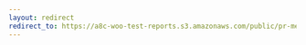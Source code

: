 ```yaml
---
layout: redirect
redirect_to: https://a8c-woo-test-reports.s3.amazonaws.com/public/pr-merge/41130/e2e/index.html
---
```

